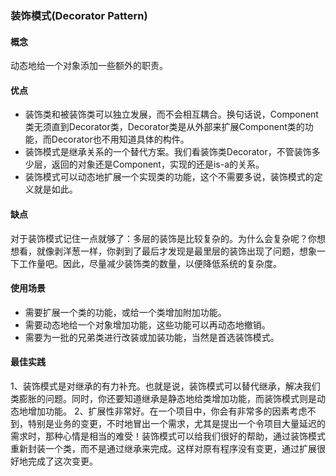 ### 装饰模式(Decorator Pattern)

#### 概念
动态地给一个对象添加一些额外的职责。

#### 优点
* 装饰类和被装饰类可以独立发展，而不会相互耦合。换句话说，Component类无须直到Decorator类，Decorator类是从外部来扩展Component类的功能，而Decorator也不用知道具体的构件。
* 装饰模式是继承关系的一个替代方案。我们看装饰类Decorator，不管装饰多少层，返回的对象还是Component，实现的还是is-a的关系。
* 装饰模式可以动态地扩展一个实现类的功能，这个不需要多说，装饰模式的定义就是如此。

#### 缺点
对于装饰模式记住一点就够了：多层的装饰是比较复杂的。为什么会复杂呢？你想想看，就像剥洋葱一样，你剥到了最后才发现是最里层的装饰出现了问题，想象一下工作量吧。因此，尽量减少装饰类的数量，以便降低系统的复杂度。

#### 使用场景
* 需要扩展一个类的功能，或给一个类增加附加功能。
* 需要动态地给一个对象增加功能，这些功能可以再动态地撤销。
* 需要为一批的兄弟类进行改装或加装功能，当然是首选装饰模式。

#### 最佳实践
1、装饰模式是对继承的有力补充。也就是说，装饰模式可以替代继承，解决我们类膨胀的问题。同时，你还要知道继承是静态地给类增加功能，而装饰模式则是动态地增加功能。
2、扩展性非常好。在一个项目中，你会有非常多的因素考虑不到，特别是业务的变更，不时地冒出一个需求，尤其是提出一个令项目大量延迟的需求时，那种心情是相当的难受！装饰模式可以给我们很好的帮助，通过装饰模式重新封装一个类，而不是通过继承来完成。这样对原有程序没有变更，通过扩展很好地完成了这次变更。